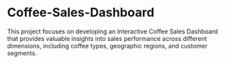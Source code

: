 # Coffee-Sales-Dashboard
This project focuses on developing an Interactive Coffee Sales Dashboard that provides valuable insights into sales performance across different dimensions, including coffee types, geographic regions, and customer segments.
